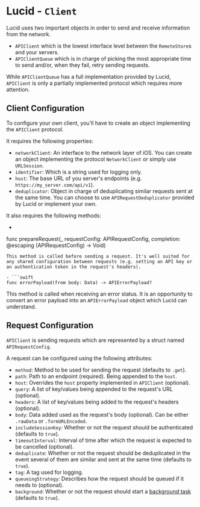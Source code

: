 # Lucid - `Client`

Lucid uses two important objects in order to send and receive information from the network.

- `APIClient` which is the lowest interface level between the `RemoteStore`s and your servers.
- `APIClientQueue` which is in charge of picking the most appropriate time to send and/or, when they fail, retry sending requests.

While `APIClientQueue` has a full implementation provided by Lucid, `APIClient` is only a partially implemented protocol which requires more attention.

## Client Configuration

To configure your own client, you'll have to create an object implementing the `APIClient` protocol.

It requires the following properties:

- `networkClient`: An interface to the network layer of iOS. You can create an object implementing the protocol `NetworkClient` or simply use `URLSession`.
- `identifier`: Which is a string used for logging only.
- `host`: The base URL of you server's endpoints (e.g. `https://my_server.com/api/v1`).
- `deduplicator`: Object in charge of deduplicating similar requests sent at the same time. You can choose to use `APIRequestDeduplicator` provided by Lucid or implement your own.

It also requires the following methods:

- ```swift
func prepareRequest(_ requestConfig: APIRequestConfig, completion: @escaping (APIRequestConfig) -> Void)
```
This method is called before sending a request. It's well suited for any shared configuration between requests (e.g. setting an API key or an authentication token in the request's headers).

- ```swift
func errorPayload(from body: Data) -> APIErrorPayload?
```
This method is called when receiving an error status. It is an opportunity to convert an error payload into an `APIErrorPayload` object which Lucid can understand.

## Request Configuration

`APIClient` is sending requests which are represented by a struct named `APIRequestConfig`. 

A request can be configured using the following attributes:

- `method`: Method to be used for sending the request (defaults to `.get`).
- `path`: Path to an endpoint (required). Being appended to the `host`. 
- `host`:  Overrides the `host` property implemented in `APIClient` (optional).
- `query`: A list of key/values being appended to the request's URL (optional).
- `headers`: A list of key/values being added to the request's headers (optional).
- `body`: Data added used as the request's body (optional). Can be either `.rawData` or `.formURLEncoded`. 
- `includeSessionKey`: Whether or not the request should be authenticated (defaults to `true`).
- `timeoutInterval`: Interval of time after which the request is expected to be cancelled (optional).
- `deduplicate`: Whether or not the request should be deduplicated in the event several of them are similar and sent at the same time (defaults to `true`).
- `tag`: A tag used for logging.
- `queueingStrategy`: Describes how the request should be queued if it needs to (optional).
- `background`: Whether or not the request should start a [background task](https://developer.apple.com/documentation/backgroundtasks) (defaults to `true`).


 